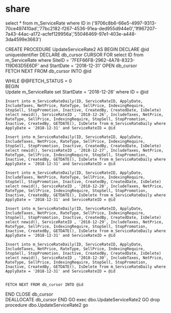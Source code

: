 # share

select * from m_ServiceRate where ID in ('9706c8b6-66e5-4997-9313-70ce497410ad','77bc2182-f267-4536-91ea-ded955d944e0','1f967207-7a43-44ac-a172-acfef129956a','55046469-97e1-403e-a448-3da4599e3663')

CREATE PROCEDURE UpdateServiceRate2
AS
BEGIN
DECLARE @id uniqueidentifier
DECLARE db_cursor CURSOR FOR select ID from m_ServiceRate where SiteID = '7FEF66FB-2962-4A78-8323-119D63D5E6DF' and StartDate = '2018-12-31'
OPEN db_cursor  
FETCH NEXT FROM db_cursor INTO @id  

WHILE @@FETCH_STATUS = 0  
BEGIN  
	Update m_ServiceRate set StartDate = '2018-12-26' where ID = @id

	Insert into m_ServiceRateDaily(ID, ServiceRateID, ApplyDate, IncludeTaxes, NetPrice, RateType, SellPrice, IndexingRequire, StopSell, StopPromotion, Inactive, CreatedBy, CreatedDate, IsDelete)
	select newid(), ServiceRateID , '2018-12-26', IncludeTaxes, NetPrice, RateType, SellPrice, IndexingRequire, StopSell, StopPromotion, Inactive, CreatedBy, GETDATE(), IsDelete from m_ServiceRateDaily where ApplyDate = '2018-12-31' and ServiceRateID = @id

	Insert into m_ServiceRateDaily(ID, ServiceRateID, ApplyDate, IncludeTaxes, NetPrice, RateType, SellPrice, IndexingRequire, StopSell, StopPromotion, Inactive, CreatedBy, CreatedDate, IsDelete)
	select newid(), ServiceRateID , '2018-12-27', IncludeTaxes, NetPrice, RateType, SellPrice, IndexingRequire, StopSell, StopPromotion, Inactive, CreatedBy, GETDATE(), IsDelete from m_ServiceRateDaily where ApplyDate = '2018-12-31' and ServiceRateID = @id

	Insert into m_ServiceRateDaily(ID, ServiceRateID, ApplyDate, IncludeTaxes, NetPrice, RateType, SellPrice, IndexingRequire, StopSell, StopPromotion, Inactive, CreatedBy, CreatedDate, IsDelete)
	select newid(), ServiceRateID , '2018-12-28', IncludeTaxes, NetPrice, RateType, SellPrice, IndexingRequire, StopSell, StopPromotion, Inactive, CreatedBy, GETDATE(), IsDelete from m_ServiceRateDaily where ApplyDate = '2018-12-31' and ServiceRateID = @id

	Insert into m_ServiceRateDaily(ID, ServiceRateID, ApplyDate, IncludeTaxes, NetPrice, RateType, SellPrice, IndexingRequire, StopSell, StopPromotion, Inactive, CreatedBy, CreatedDate, IsDelete)
	select newid(), ServiceRateID , '2018-12-29', IncludeTaxes, NetPrice, RateType, SellPrice, IndexingRequire, StopSell, StopPromotion, Inactive, CreatedBy, GETDATE(), IsDelete from m_ServiceRateDaily where ApplyDate = '2018-12-31' and ServiceRateID = @id

	Insert into m_ServiceRateDaily(ID, ServiceRateID, ApplyDate, IncludeTaxes, NetPrice, RateType, SellPrice, IndexingRequire, StopSell, StopPromotion, Inactive, CreatedBy, CreatedDate, IsDelete)
	select newid(), ServiceRateID , '2018-12-30', IncludeTaxes, NetPrice, RateType, SellPrice, IndexingRequire, StopSell, StopPromotion, Inactive, CreatedBy, GETDATE(), IsDelete from m_ServiceRateDaily where ApplyDate = '2018-12-31' and ServiceRateID = @id


	FETCH NEXT FROM db_cursor INTO @id
END 
CLOSE db_cursor  
DEALLOCATE db_cursor
END
GO
exec dbo.UpdateServiceRate2
GO
drop procedure dbo.UpdateServiceRate2
go
